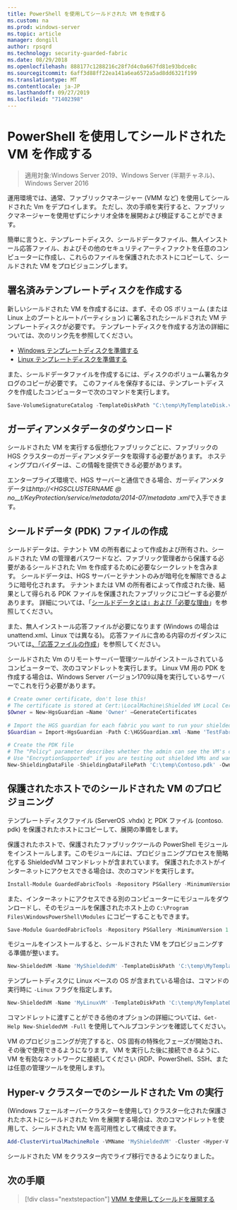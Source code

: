 ```yaml
---
title: PowerShell を使用してシールドされた VM を作成する
ms.custom: na
ms.prod: windows-server
ms.topic: article
manager: dongill
author: rpsqrd
ms.technology: security-guarded-fabric
ms.date: 08/29/2018
ms.openlocfilehash: 888177c1288216c28f7d4c0a667fd81e93bdce8c
ms.sourcegitcommit: 6aff3d88ff22ea141a6ea6572a5ad8dd6321f199
ms.translationtype: MT
ms.contentlocale: ja-JP
ms.lasthandoff: 09/27/2019
ms.locfileid: "71402398"
---
```

# <a name="create-a-shielded-vm-using-powershell"></a>PowerShell を使用してシールドされた VM を作成する

>適用対象:Windows Server 2019、Windows Server (半期チャネル)、Windows Server 2016

運用環境では、通常、ファブリックマネージャー (VMM など) を使用してシールドされた Vm をデプロイします。 ただし、次の手順を実行すると、ファブリックマネージャーを使用せずにシナリオ全体を展開および検証することができます。

簡単に言うと、テンプレートディスク、シールドデータファイル、無人インストール応答ファイル、およびその他のセキュリティアーティファクトを任意のコンピューターに作成し、これらのファイルを保護されたホストにコピーして、シールドされた VM をプロビジョニングします。

## <a name="create-a-signed-template-disk"></a>署名済みテンプレートディスクを作成する

新しいシールドされた VM を作成するには、まず、その OS ボリューム (または Linux 上のブートとルートパーティション) に署名されたシールドされた VM テンプレートディスクが必要です。
テンプレートディスクを作成する方法の詳細については、次のリンク先を参照してください。

- [Windows テンプレートディスクを準備する](guarded-fabric-create-a-shielded-vm-template.md)
- [Linux テンプレートディスクを準備する](guarded-fabric-create-a-linux-shielded-vm-template.md)

また、シールドデータファイルを作成するには、ディスクのボリューム署名カタログのコピーが必要です。
このファイルを保存するには、テンプレートディスクを作成したコンピューターで次のコマンドを実行します。

```powershell
Save-VolumeSignatureCatalog -TemplateDiskPath "C:\temp\MyTemplateDisk.vhdx" -VolumeSignatureCatalogPath "C:\temp\MyTemplateDiskCatalog.vsc"
```

## <a name="download-guardian-metadata"></a>ガーディアンメタデータのダウンロード

シールドされた VM を実行する仮想化ファブリックごとに、ファブリックの HGS クラスターのガーディアンメタデータを取得する必要があります。
ホスティングプロバイダーは、この情報を提供できる必要があります。

エンタープライズ環境で、HGS サーバーと通信できる場合、ガーディアンメタデータは*http://\<HGSCLUSTERNAME @ no__t/KeyProtection/service/metadata/2014-07/metadata .xml*で入手できます。

## <a name="create-shielding-data-pdk-file"></a>シールドデータ (PDK) ファイルの作成

シールドデータは、テナント VM の所有者によって作成および所有され、シールドされた VM の管理者パスワードなど、ファブリック管理者から保護する必要があるシールドされた Vm を作成するために必要なシークレットを含みます。
シールドデータは、HGS サーバーとテナントのみが暗号化を解除できるように暗号化されます。
テナントまたは VM の所有者によって作成された後、結果として得られる PDK ファイルを保護されたファブリックにコピーする必要があります。
詳細については、「[シールドデータとは」および「必要な理由](guarded-fabric-and-shielded-vms.md#what-is-shielding-data-and-why-is-it-necessary)」を参照してください。

また、無人インストール応答ファイルが必要になります (Windows の場合は unattend.xml、Linux では異なる)。 応答ファイルに含める内容のガイダンスについては[、「応答ファイルの作成](guarded-fabric-tenant-creates-shielding-data.md#create-an-answer-file)」を参照してください。

シールドされた Vm のリモートサーバー管理ツールがインストールされているコンピューターで、次のコマンドレットを実行します。
Linux VM 用の PDK を作成する場合は、Windows Server バージョン1709以降を実行しているサーバーでこれを行う必要があります。

 
```powershell
# Create owner certificate, don't lose this!
# The certificate is stored at Cert:\LocalMachine\Shielded VM Local Certificates
$Owner = New-HgsGuardian –Name 'Owner' –GenerateCertificates
 
# Import the HGS guardian for each fabric you want to run your shielded VM
$Guardian = Import-HgsGuardian -Path C:\HGSGuardian.xml -Name 'TestFabric'
 
# Create the PDK file
# The "Policy" parameter describes whether the admin can see the VM's console or not
# Use "EncryptionSupported" if you are testing out shielded VMs and want to debug any issues during the specialization process
New-ShieldingDataFile -ShieldingDataFilePath 'C:\temp\Contoso.pdk' -Owner $Owner –Guardian $guardian –VolumeIDQualifier (New-VolumeIDQualifier -VolumeSignatureCatalogFilePath 'C:\temp\MyTemplateDiskCatalog.vsc' -VersionRule Equals) -WindowsUnattendFile 'C:\unattend.xml' -Policy Shielded
```
    
## <a name="provision-shielded-vm-on-a-guarded-host"></a>保護されたホストでのシールドされた VM のプロビジョニング
テンプレートディスクファイル (ServerOS .vhdx) と PDK ファイル (contoso. pdk) を保護されたホストにコピーして、展開の準備をします。

保護されたホストで、保護されたファブリックツールの PowerShell モジュールをインストールします。このモジュールには、プロビジョニングプロセスを簡略化する ShieldedVM コマンドレットが含まれています。 保護されたホストがインターネットにアクセスできる場合は、次のコマンドを実行します。

```powershell
Install-Module GuardedFabricTools -Repository PSGallery -MinimumVersion 1.0.0
```

また、インターネットにアクセスできる別のコンピューターにモジュールをダウンロードし、そのモジュールを保護されたホスト上の `C:\Program Files\WindowsPowerShell\Modules` にコピーすることもできます。

```powershell
Save-Module GuardedFabricTools -Repository PSGallery -MinimumVersion 1.0.0 -Path C:\temp\
```

モジュールをインストールすると、シールドされた VM をプロビジョニングする準備が整います。

```powershell
New-ShieldedVM -Name 'MyShieldedVM' -TemplateDiskPath 'C:\temp\MyTemplateDisk.vhdx' -ShieldingDataFilePath 'C:\temp\Contoso.pdk' -Wait
```

テンプレートディスクに Linux ベースの OS が含まれている場合は、コマンドの実行時に `-Linux` フラグを指定します。

```powershell
New-ShieldedVM -Name 'MyLinuxVM' -TemplateDiskPath 'C:\temp\MyTemplateDisk.vhdx' -ShieldingDataFilePath 'C:\temp\Contoso.pdk' -Wait -Linux
```

コマンドレットに渡すことができる他のオプションの詳細については、`Get-Help New-ShieldedVM -Full` を使用してヘルプコンテンツを確認してください。

VM のプロビジョニングが完了すると、OS 固有の特殊化フェーズが開始され、その後で使用できるようになります。
VM を実行した後に接続できるように、VM を有効なネットワークに接続してください (RDP、PowerShell、SSH、または任意の管理ツールを使用します)。

## <a name="running-shielded-vms-on-a-hyper-v-cluster"></a>Hyper-v クラスターでのシールドされた Vm の実行

(Windows フェールオーバークラスターを使用して) クラスター化された保護されたホストにシールドされた Vm を展開する場合は、次のコマンドレットを使用して、シールドされた VM を高可用性として構成できます。

```powershell
Add-ClusterVirtualMachineRole -VMName 'MyShieldedVM' -Cluster <Hyper-V cluster name>
```

シールドされた VM をクラスター内でライブ移行できるようになりました。

## <a name="next-step"></a>次の手順

> [!div class="nextstepaction"]
> [VMM を使用してシールドを展開する](guarded-fabric-tenant-deploys-shielded-vm-using-vmm.md)